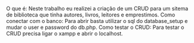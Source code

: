 O que é: Neste trabalho eu realizei a criação de um CRUD para um sitema de biblioteca que tinha autores, livros, leitores e emprestimos. 
Como conectar com o banco: Para abrir basta utilizar o sql do database_setup e mudar o user e password do db.php. 
Como testar o CRUD: Para testar o CRUD precisa ligar o xampp e abrir o localhost.
